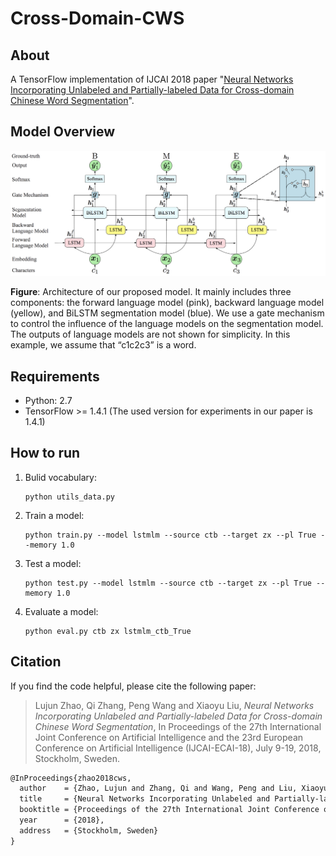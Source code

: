 # Cross-Domain-CWS

## About

A TensorFlow implementation of IJCAI 2018 paper "[Neural Networks Incorporating Unlabeled and Partially-labeled Data for Cross-domain Chinese Word Segmentation](http://jkx.fudan.edu.cn/~qzhang/paper/ijcai18_cws.pdf)".

## Model Overview

![model](./doc/model.png)

**Figure**: Architecture of our proposed model. It mainly includes three components: the forward language model (pink), backward language model (yellow), and BiLSTM segmentation model (blue). We use a gate mechanism to control the influence of the language models on the segmentation model. The outputs of language models are not shown for simplicity. In this example, we assume that “c1c2c3” is a word.

## Requirements

- Python: 2.7
- TensorFlow >= 1.4.1 (The used version for experiments in our paper is 1.4.1)

## How to run

1. Bulid vocabulary:

   ```shell
   python utils_data.py
   ```

2. Train a model:

   ```shell
   python train.py --model lstmlm --source ctb --target zx --pl True --memory 1.0
   ```

3. Test a model:

   ```shell
   python test.py --model lstmlm --source ctb --target zx --pl True --memory 1.0
   ```

4. Evaluate a model:

   ```shell
   python eval.py ctb zx lstmlm_ctb_True
   ```


## Citation

 If you find the code helpful, please cite the following paper:

> Lujun Zhao, Qi Zhang, Peng Wang and Xiaoyu Liu, *Neural Networks Incorporating Unlabeled and Partially-labeled Data for Cross-domain Chinese Word Segmentation*, In Proceedings of the 27th International Joint Conference on Artificial Intelligence and the 23rd European Conference on Artificial Intelligence (IJCAI-ECAI-18), July 9-19, 2018, Stockholm, Sweden.

```latex
@InProceedings{zhao2018cws,
  author    = {Zhao, Lujun and Zhang, Qi and Wang, Peng and Liu, Xiaoyu},
  title     = {Neural Networks Incorporating Unlabeled and Partially-labeled Data for Cross-domain Chinese Word Segmentation},
  booktitle = {Proceedings of the 27th International Joint Conference on Artificial Intelligence and the 23rd European Conference on Artificial Intelligence (IJCAI-ECAI-18)},
  year      = {2018},
  address   = {Stockholm, Sweden}
}
```

